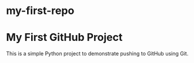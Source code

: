 # my-first-repo
# My First GitHub Project

This is a simple Python project to demonstrate pushing to GitHub using Git.
